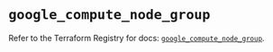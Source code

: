 # `google_compute_node_group`

Refer to the Terraform Registry for docs: [`google_compute_node_group`](https://registry.terraform.io/providers/hashicorp/google/6.49.1/docs/resources/compute_node_group).
